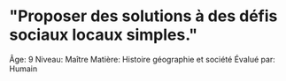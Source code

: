 # "Proposer des solutions à des défis sociaux locaux simples."

Âge: 9
Niveau: Maître
Matière: Histoire géographie et société
Évalué par: Humain